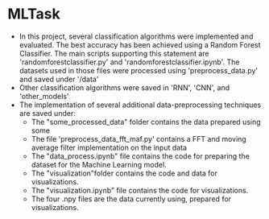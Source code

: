 # MLTask
- In this project, several classification algorithms were implemented and evaluated. The best accuracy has been achieved using a Random Forest Classifier. The main scripts supporting this statement are 'randomforestclassifier.py' and 'randomforestclassifier.ipynb'. The datasets used in those files were processed using 'preprocess_data.py' and saved under '/data'
- Other classification algorithms were saved in 'RNN', 'CNN', and 'other_models'
- The implementation of several additional data-preprocessing techniques are saved under:
  - The "some_processed_data" folder contains the data prepared using some
  - The file 'preprocess_data_fft_maf.py' contains a FFT and moving average filter implementation on the input data
  - The "data_process.ipynb" file contains the code for preparing the dataset for the Machine Learning model.
  - The "visualization"folder contains the code and data for visualizations.
  - The "visualization.ipynb" file contains the code for visualizations.
  - The four .npy files are the data currently using, prepared for visualizations.

